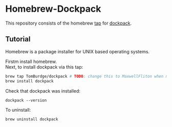 # Homebrew-Dockpack
This repository consists of the homebrew [tap](https://docs.brew.sh/How-to-Create-and-Maintain-a-Tap) for [dockpack](https://github.com/maxwellflitton/dockpack).

## Tutorial
Homebrew is a package installer for UNIX based operating systems.<br>

Firstm install homebrew.<br>
Next, to install dockpack via this tap:
```sh
brew tap TomBurdge/dockpack # TODO: change this to MaxwellFliton when merging to MaxwellFlitton/homebrew-dockpack
brew install dockpack
```
Check that dockpack was installed:
```
dockpack --version
```


To uninstall:
```sh
brew uninstall dockpack
```
